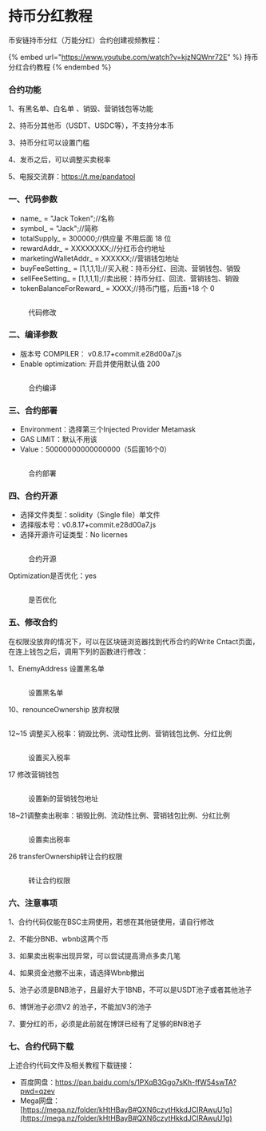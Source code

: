 # 持币分红教程

币安链持币分红（万能分红）合约创建视频教程：

{% embed url="https://www.youtube.com/watch?v=kjzNQWnr72E" %}
持币分红合约教程&#x20;
{% endembed %}

### 合约功能

1、有黑名单、白名单 、销毁、营销钱包等功能&#x20;

2、持币分其他币（USDT、USDC等），不支持分本币

3、持币分红可以设置门槛

4、发币之后，可以调整买卖税率&#x20;

5、电报交流群：https://t.me/pandatool

### 一、代码参数&#x20;

* name\_ = "Jack Token";//名称
* symbol\_ = "Jack";//简称
* totalSupply\_ = 300000;//供应量 不用后面 18 位&#x20;
* rewardAddr\_ = XXXXXXXX;//分红币合约地址&#x20;
* marketingWalletAddr\_ = XXXXXX;//营销钱包地址&#x20;
* buyFeeSetting\_ = \[1,1,1,1];//买入税：持币分红、回流、营销钱包、销毁&#x20;
* sellFeeSetting\_ = \[1,1,1,1];//卖出税：持币分红、回流、营销钱包、销毁&#x20;
* tokenBalanceForReward\_ = XXXX;//持币门槛，后面+18 个 0

<figure><img src="../.gitbook/assets/代码修改.png" alt=""><figcaption><p>代码修改</p></figcaption></figure>

### 二、编译参数

* 版本号 COMPILER： v0.8.17+commit.e28d00a7.js&#x20;
* Enable optimization: 开启并使用默认值 200

<figure><img src="../.gitbook/assets/图片1.png" alt=""><figcaption><p>合约编译</p></figcaption></figure>

### 三、合约部署

* Environment：选择第三个Injected Provider Metamask
* GAS LIMIT：默认不用该
* Value：50000000000000000（5后面16个0）

<figure><img src="../.gitbook/assets/图片2.png" alt=""><figcaption><p>合约部署</p></figcaption></figure>

### 四、合约开源

* 选择文件类型：solidity（Single file）单文件&#x20;
* 选择版本号：v0.8.17+commit.e28d00a7.js&#x20;
* 选择开源许可证类型：No licernes

<figure><img src="../.gitbook/assets/合约开源.png" alt=""><figcaption><p>合约开源</p></figcaption></figure>

Optimization是否优化：yes

<figure><img src="../.gitbook/assets/是否优化.png" alt=""><figcaption><p>是否优化</p></figcaption></figure>

### 五、修改合约

在权限没放弃的情况下，可以在区块链浏览器找到代币合约的Write Cntact页面，在连上钱包之后，调用下列的函数进行修改：

1、EnemyAddress 设置黑名单

<figure><img src="../.gitbook/assets/黑名单.png" alt=""><figcaption><p>设置黑名单</p></figcaption></figure>

10、renounceOwnership 放弃权限

<figure><img src="../.gitbook/assets/放弃权限.png" alt=""><figcaption></figcaption></figure>

12\~15 调整买入税率：销毁比例、流动性比例、营销钱包比例、分红比例

<figure><img src="../.gitbook/assets/买入税率.png" alt=""><figcaption><p>设置买入税率</p></figcaption></figure>

17 修改营销钱包

<figure><img src="../.gitbook/assets/设置营销钱包.png" alt=""><figcaption><p>设置新的营销钱包地址</p></figcaption></figure>

18\~21调整卖出税率：销毁比例、流动性比例、营销钱包比例、分红比例

<figure><img src="../.gitbook/assets/卖出税率.png" alt=""><figcaption><p>设置卖出税率</p></figcaption></figure>

26 transferOwnership转让合约权限

<figure><img src="../.gitbook/assets/转让合约权限.png" alt=""><figcaption><p>转让合约权限</p></figcaption></figure>

### 六、注意事项

1、合约代码仅能在BSC主网使用，若想在其他链使用，请自行修改

2、不能分BNB、wbnb这两个币

3、如果卖出税率出现异常，可以尝试提高滑点多卖几笔

4、如果资金池撤不出来，请选择Wbnb撤出

5、池子必须是BNB池子，且最好大于1BNB，不可以是USDT池子或者其他池子

6、博饼池子必须V2 的池子，不能加V3的池子

7、要分红的币，必须是此前就在博饼已经有了足够的BNB池子

### 七、合约代码下载

上述合约代码文件及相关教程下载链接：

* 百度网盘：[https://pan.baidu.com/s/1PXqB3Ggo7sKh-ffW54swTA?pwd=qzev ](https://pan.baidu.com/s/1PXqB3Ggo7sKh-ffW54swTA?pwd=qzev)
* Mega网盘：[https://mega.nz/folder/kHtHBayB#QXN6czytHkkdJCIRAwuU1g](https://mega.nz/folder/kHtHBayB#QXN6czytHkkdJCIRAwuU1g)
